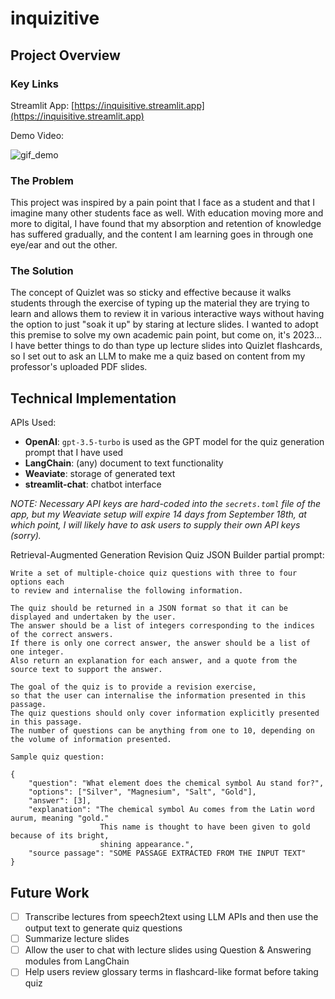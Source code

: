 # inquizitive

## Project Overview

### Key Links

Streamlit App: [https://inquisitive.streamlit.app](https://inquisitive.streamlit.app)  

Demo Video:

![gif_demo](./media/streamlit-app-2023-09-18-22-09-45.gif)

### The Problem

This project was inspired by a pain point that I face as a student and that I imagine many other students face as well. With education moving more and more to digital, I have found that my absorption and retention of knowledge has suffered gradually, and the content I am learning goes in through one eye/ear and out the other.

### The Solution

The concept of Quizlet was so sticky and effective because it walks students through the exercise of typing up the material they are trying to learn and allows them to review it in various interactive ways without having the option to just "soak it up" by staring at lecture slides. I wanted to adopt this premise to solve my own academic pain point, but come on, it's 2023... I have better things to do than type up lecture slides into Quizlet flashcards, so I set out to ask an LLM to make me a quiz based on content from my professor's uploaded PDF slides.

## Technical Implementation

APIs Used:
- **OpenAI**: `gpt-3.5-turbo` is used as the GPT model for the quiz generation prompt that I have used
- **LangChain**: (any) document to text functionality
- **Weaviate**: storage of generated text
- **streamlit-chat**: chatbot interface  

*NOTE: Necessary API keys are hard-coded into the `secrets.toml` file of the app, but my Weaviate setup will expire 14 days from September 18th, at which point, I will likely have to ask users to supply their own API keys (sorry).*

Retrieval-Augmented Generation Revision Quiz JSON Builder partial prompt:

> 
    Write a set of multiple-choice quiz questions with three to four options each 
    to review and internalise the following information.

    The quiz should be returned in a JSON format so that it can be displayed and undertaken by the user.
    The answer should be a list of integers corresponding to the indices of the correct answers.
    If there is only one correct answer, the answer should be a list of one integer.
    Also return an explanation for each answer, and a quote from the source text to support the answer.

    The goal of the quiz is to provide a revision exercise, 
    so that the user can internalise the information presented in this passage.
    The quiz questions should only cover information explicitly presented in this passage. 
    The number of questions can be anything from one to 10, depending on the volume of information presented.     

    Sample quiz question:

    {
        "question": "What element does the chemical symbol Au stand for?",
        "options": ["Silver", "Magnesium", "Salt", "Gold"],
        "answer": [3],
        "explanation": "The chemical symbol Au comes from the Latin word aurum, meaning "gold." 
                        This name is thought to have been given to gold because of its bright,
                        shining appearance.",
        "source passage": "SOME PASSAGE EXTRACTED FROM THE INPUT TEXT"
    }

## Future Work

- [ ] Transcribe lectures from speech2text using LLM APIs and then use the output text to generate quiz questions
- [ ] Summarize lecture slides
- [ ] Allow the user to chat with lecture slides using Question & Answering modules from LangChain
- [ ] Help users review glossary terms in flashcard-like format before taking quiz